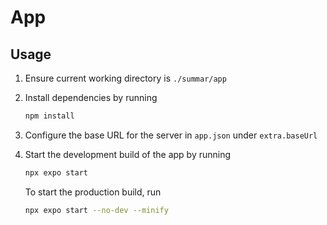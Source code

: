 # App

## Usage

1. Ensure current working directory is `./summar/app`

2. Install dependencies by running

   ```bash
   npm install
   ```

3. Configure the base URL for the server in `app.json` under `extra.baseUrl`

4. Start the development build of the app by running

   ```bash
   npx expo start
   ```

   To start the production build, run

   ```bash
   npx expo start --no-dev --minify
   ```
